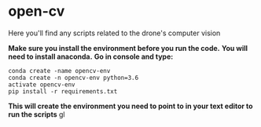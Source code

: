 # open-cv
Here you'll find any scripts related to the drone's computer vision

**Make sure you install the environment before you run the code.**
**You will need to install anaconda.**
**Go in console and type:**
```
conda create -name opencv-env
conda create -n opencv-env python=3.6
activate opencv-env
pip install -r requirements.txt
```
**This will create the environment you need to point to in your text editor to run the scripts**
gl
